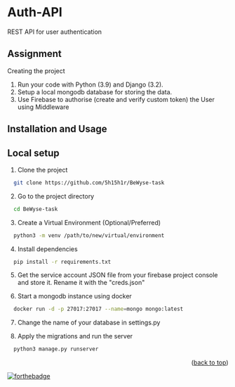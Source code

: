 # Auth-API
REST API for user authentication


## Assignment

Creating the project

1. Run your code with Python (3.9) and Django (3.2).
2. Setup a local mongodb database for storing the data.
3. Use Firebase to authorise (create and verify custom token) the User using Middleware 





## Installation and Usage

## Local setup

1) Clone the project

```bash
  git clone https://github.com/5h15h1r/BeWyse-task
```

2) Go to the project directory

```bash
  cd BeWyse-task
```
3) Create a Virtual Environment (Optional/Preferred)

```bash
  python3 -m venv /path/to/new/virtual/environment
```
4) Install dependencies

```bash
  pip install -r requirements.txt
```

5) Get the service account JSON file from your firebase project console and store it. Rename it with the "creds.json"

6) Start a mongodb instance using docker 
```bash 
  docker run -d -p 27017:27017 --name=mongo mongo:latest
```
7) Change the name of your database in settings.py 

8) Apply the migrations and run the server
```bash 
  python3 manage.py runserver
```

<p align="right">(<a href="#top">back to top</a>)</p>



[![forthebadge](https://forthebadge.com/images/badges/made-with-python.svg)](https://forthebadge.com)
